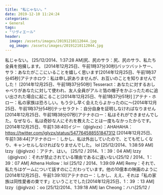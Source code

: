 ```yaml
---
title: "私じゃない。"
date: 2019-12-10 11:24:24
categories:
- General
tags:
- "リヴィエール"
header:
  image: /assets/images/20191210112044.jpg
  og_image: /assets/images/20191210112044.jpg
---
```


私じゃない。 [25/12/2014、1:37:28 AM]尻、尻のサラ：尻、尻のサラ、私たち全員を抱擁します。 [2014年12月25日、午前1時37分30秒]バッツバットサー、サラ：あなたがここにいることを嬉しく思います[2014年12月25日、午前1時37分45秒]アテナホロウ：私は申し訳ありませんが、お互いのことを知りませんでした！ [2014年12月25日、午前1時37分50秒] Tesseract：あなたに対するおしゃべりがあなたに対して使われ、友人全員がアルミ箔の帽子をかぶったために追い出された場合に起こること[2014年12月25日、午前1時37分51秒] ]アテナ・ホロー：私の家族は恐ろしい。もう少し早く会えたらよかったのに〜[2014年12月25日、午前1時37分54秒]テッセラクト：自分自身を証明しなければなりません[2014年12月25日、午前1時38分07秒]アテナホロー：私はそれができませんでした。なぜなら、私は奇妙な人にそれを教えたことは一度もなかったからです。 [2014年12月25日、午前1:38:40]イジー（@iglvzx）：AHAHAHA：https://twitter.com/iglvzx/status/547764588551847312 [2014年12月25日、午前1:38:44]アテナホロー：しかし、私は外出していたので、とても忙しくなり、キャンセルしなければなりませんでした。 lol [25/12/2014、1:38:59 AM] Izzy（@iglvzx）：アテナ、はい。 [25/12 / 2014、1：39：04 AM] Izzy（@iglvzx）：それが禁止されている理由であるに違いない[25/12 / 2014、1：39：07 AM] Athena Hollow：lol [25/12 / 2014、1:39:09 AM] Remy：それで、私たちはゲームについて話すのにこだわっています。他の10億本の映画のように[2014年12月25日、午前1:39:10]アテナホロー：しかし、ええ、それは「私の家族は同性愛者の束です」ということでした[2014年12月25日、1：39 ：13 AM] Izzy（@iglvzx）：oo [25/12/2014、1:39:18 AM] Ian Cheong：ハハ[25/12 /
